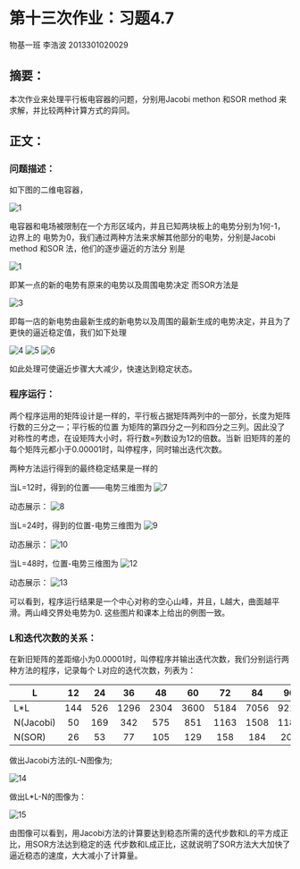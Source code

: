 # 第十三次作业：习题4.7
物基一班 李浩波 2013301020029
## 摘要：
本次作业来处理平行板电容器的问题，分别用Jacobi methon 和SOR method 来求解，并比较两种计算方式的异同。
## 正文：
### 问题描述：
如下图的二维电容器，

![1](http://7xrn0b.com1.z0.glb.clouddn.com/%E5%B1%8F%E5%B9%95%E5%BF%AB%E7%85%A7%202016-05-22%20%E4%B8%8B%E5%8D%888.43.58.png)

  电容器和电场被限制在一个方形区域内，并且已知两块板上的电势分别为1何-1，边界上的
电势为0，我们通过两种方法来求解其他部分的电势，分别是Jacobi method 和SOR 法，他们的逐步逼近的方法分
别是

![1](http://7xrn0b.com1.z0.glb.clouddn.com/%E5%B1%8F%E5%B9%95%E5%BF%AB%E7%85%A7%202016-05-22%20%E4%B8%8B%E5%8D%888.42.13.png)

即某一点的新的电势有原来的电势以及周围电势决定
而SOR方法是

![3](http://7xrn0b.com1.z0.glb.clouddn.com/%E5%B1%8F%E5%B9%95%E5%BF%AB%E7%85%A7%202016-05-22%20%E4%B8%8B%E5%8D%888.42.39.png)

  即每一店的新电势由最新生成的新电势以及周围的最新生成的电势决定，并且为了更快的逼近稳定值，我们如下处理

![4](http://7xrn0b.com1.z0.glb.clouddn.com/%E5%B1%8F%E5%B9%95%E5%BF%AB%E7%85%A7%202016-05-22%20%E4%B8%8B%E5%8D%888.42.56.png)
![5](http://7xrn0b.com1.z0.glb.clouddn.com/%E5%B1%8F%E5%B9%95%E5%BF%AB%E7%85%A7%202016-05-22%20%E4%B8%8B%E5%8D%888.43.03.png)
![6](http://7xrn0b.com1.z0.glb.clouddn.com/%E5%B1%8F%E5%B9%95%E5%BF%AB%E7%85%A7%202016-05-22%20%E4%B8%8B%E5%8D%888.43.10.png)

  如此处理可使逼近步骤大大减少，快速达到稳定状态。
### 程序运行：
  两个程序运用的矩阵设计是一样的，平行板占据矩阵两列中的一部分，长度为矩阵行数的三分之一；平行板的位置
为矩阵的第四分之一列和四分之三列。因此没了对称性的考虑，在设矩阵大小时，将行数=列数设为12的倍数。当新
旧矩阵的差的每个矩阵元都小于0.00001时，叫停程序，同时输出迭代次数。

两种方法运行得到的最终稳定结果是一样的

当L=12时，得到的位置——电势三维图为
![7](http://7xrn0b.com1.z0.glb.clouddn.com/l=12.png)

动态展示：
![8](http://7xrn0b.com1.z0.glb.clouddn.com/l=12.gif)

当L=24时，得到的位置-电势三维图为
![9](http://7xrn0b.com1.z0.glb.clouddn.com/l=24.png)

动态展示：
![10](http://7xrn0b.com1.z0.glb.clouddn.com/l=24.gif)

当L=48时，位置-电势三维图为
![12](http://7xrn0b.com1.z0.glb.clouddn.com/l=48.png)

动态展示：
![13](http://7xrn0b.com1.z0.glb.clouddn.com/l=48.gif)

可以看到，程序运行结果是一个中心对称的空心山峰，并且，L越大，曲面越平滑。两山峰交界处电势为0.
这些图片和课本上给出的例图一致。
### L和迭代次数的关系：
在新旧矩阵的差距缩小为0.00001时，叫停程序并输出迭代次数，我们分别运行两种方法的程序，记录每个
L对应的迭代次数，列表为：


|    L    |12|24|36|48|60|72|84|96|108|120|132|144|
|---------|:-:|:-:|:--:|:--:|:--:|:--:|:--:|:--:|:---:|:---:|:---:|:---:|
|   L*L   |144|526|1296|2304|3600|5184|7056|9216|11664|14400|17424|20736|
|N(Jacobi)|50 |169|342 | 575| 851|1163|1508|1182| 2280| 2700| 3139| 3595|
|N(SOR)   |26 |53 |77  |105 |129 |158 |184 |209 |236  |262  |286  |313  |

做出Jacobi方法的L-N图像为;

![14](http://7xrn0b.com1.z0.glb.clouddn.com/L-iteraction-j.png)

做出L*L-N的图像为：

![15](http://7xrn0b.com1.z0.glb.clouddn.com/LL-ite.png)

由图像可以看到，用Jacobi方法的计算要达到稳态所需的迭代步数和L的平方成正比，用SOR方法达到稳定的迭
代步数和L成正比，这就说明了SOR方法大大加快了逼近稳态的速度，大大减小了计算量。
